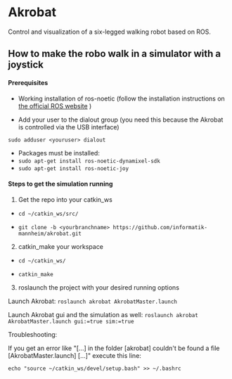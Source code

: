 # Akrobat

Control and visualization of a six-legged walking robot
based on ROS.

## How to make the robo walk in a simulator with a joystick

#### Prerequisites

- Working installation of ros-noetic (follow the installation instructions on [the official ROS website](http://wiki.ros.org/noetic/Installation/Ubuntu) )

- Add your user to the dialout group (you need this because the Akrobat is controlled via the USB interface)

```sudo adduser <youruser> dialout``` 
- Packages must be installed:
- ```sudo apt-get install ros-noetic-dynamixel-sdk```
- ```sudo apt-get install ros-noetic-joy```
 

#### Steps to get the simulation running

1. Get the repo into your catkin_ws

- ```cd ~/catkin_ws/src/```

- ```git clone -b <yourbranchname> https://github.com/informatik-mannheim/akrobat.git```

2. catkin_make your workspace

- ```cd ~/catkin_ws/```

- ```catkin_make```

3. roslaunch the project with your desired running options

Launch Akrobat:
```roslaunch akrobat AkrobatMaster.launch```

Launch Akrobat gui and the simulation as well:
```roslaunch akrobat AkrobatMaster.launch gui:=true sim:=true```

Troubleshooting:

If you get an error like "[...] in the folder [akrobat] couldn't be found a file [AkrobatMaster.launch] [...]" execute this line:

```echo "source ~/catkin_ws/devel/setup.bash" >> ~/.bashrc```
